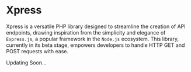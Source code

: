 # Xpress
Xpress is a versatile PHP library designed to streamline the creation of API endpoints, drawing inspiration from the simplicity and elegance of `Express.js`, a popular framework in the `Node.js` ecosystem. This library, currently in its beta stage, empowers developers to handle HTTP GET and POST requests with ease.

Updating Soon...
